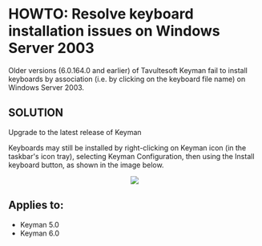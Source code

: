 # HOWTO: Resolve keyboard installation issues on Windows Server 2003

<p>
Older versions (6.0.164.0 and earlier) of Tavultesoft Keyman fail to install keyboards by association 
(i.e. by clicking on the keyboard file name) on Windows Server 2003.
</p>

<h2>SOLUTION</h2>

<p>Upgrade to the latest release of Keyman</p>

<p>
Keyboards may still be installed by right-clicking on Keyman icon (in the taskbar's 
icon tray), selecting Keyman Configuration, then using the Install keyboard button, as shown in the image 
below. <br />

<div align=center><img src="/kb/files/kmkb0010/installkbd.jpg"></div>
</p>

## Applies to:
 * Keyman 5.0
 * Keyman 6.0
